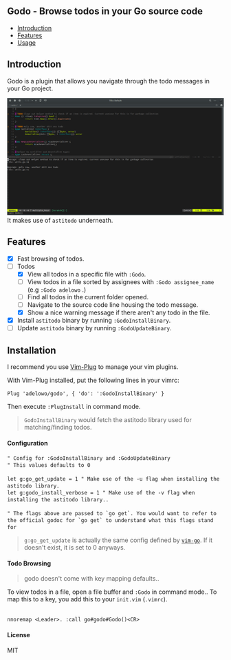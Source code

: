 ## Godo - Browse todos in your Go source code


- [Introduction](#intro)
- [Features](#features)
- [Usage](#usage)

<div id="intro"> </div>

## Introduction

Godo is a plugin that allows you navigate through the todo messages in your Go project.

![Godo in action](https://github.com/adelowo/godo/blob/master/doc/screenshot.png)
It makes use of `astitodo` underneath.

<div id="features"> </div>

##  Features
 - [x] Fast browsing of todos.
 - [ ] Todos
	- [x] View all todos in a specific file with `:Godo`.
	- [ ] View todos in a file sorted by assignees with `:Godo assignee_name` (e.g `:Godo adelowo` .)
	- [ ] Find all todos in the current folder opened.
	- [ ] Navigate to the source code line housing the todo message.
	- [x] Show a nice warning message if there aren't any todo in the file.
 - [x] Install `astitodo` binary by running `:GodoInstallBinary`.
 - [ ] Update `astitodo` binary by running `:GodoUpdateBinary`.

<div id="usage"> </div>

## Installation

I recommend you use [Vim-Plug](https://github.com/junegunn/vim-plug/blob/master/README.md) to manage your vim plugins.

With Vim-Plug installed, put the following lines in your vimrc:

```vim
Plug 'adelowo/godo', { 'do': ':GodoInstallBinary' }
```

Then execute `:PlugInstall` in command mode.

> `GodoInstallBinary` would fetch the astitodo library used for matching/finding todos.

#### Configuration

```vim
" Config for :GodoInstallBinary and :GodoUpdateBinary
" This values defaults to 0

let g:go_get_update = 1 " Make use of the -u flag when installing the astitodo library.
let g:godo_install_verbose = 1 " Make use of the -v flag when installing the astitodo library..

" The flags above are passed to `go get`. You would want to refer to the official godoc for `go get` to understand what this flags stand for

```
> `g:go_get_update` is actually the same config defined by [`vim-go`](https://github.com/fatih/vim-go). If it doesn't exist, it is set to 0 anyways.

#### Todo Browsing

> godo doesn't come with key mapping defaults..

To view todos in a file, open a file buffer and `:Godo` in command mode.. To map this to a key, you add this to your `init.vim` (`.vimrc`).

```vim

nnoremap <Leader>. :call go#godo#Godo()<CR>
```

#### License

MIT
